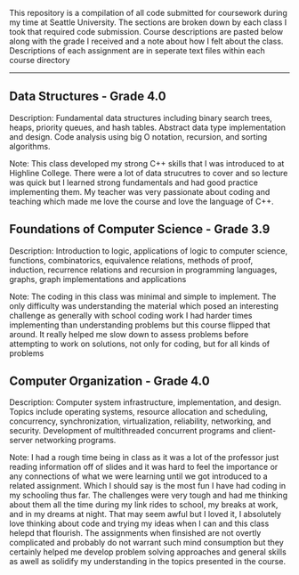 This repository is a compilation of all code submitted for coursework during my time at Seattle University. The sections are broken down by each class I took that required code submission. Course descriptions are pasted
below along with the grade I received and a note about how I felt about the class. Descriptions of each assignment are in seperate text files within each course directory

------------------------------------------------------------------------------------------------------------------------------------------------------------------------------------------------------------------------------------------------

Data Structures - Grade 4.0
--
Description:
Fundamental data structures including binary search trees, heaps, priority queues, and hash tables. Abstract data type implementation and design. Code analysis using big O notation, recursion, and sorting algorithms.

Note:
This class developed my strong C++ skills that I was introduced to at Highline College. There were a lot of data strucutres to cover and so lecture was quick but I learned strong fundamentals and had
good practice implementing them. My teacher was very passionate about coding and teaching which made me love the course and love the language of C++.



Foundations of Computer Science - Grade 3.9
--
Description: 
Introduction to logic, applications of logic to computer science, functions, combinatorics, equivalence relations, methods of proof, induction, recurrence relations and recursion in programming languages, graphs, graph implementations and applications

Note: 
The coding in this class was minimal and simple to implement. The only difficulty was understanding the material which posed an interesting challenge as generally with school coding work I had harder times implementing than understanding problems
but this course flipped that around. It really helped me slow down to assess problems before attempting to work on solutions, not only for coding, but for all kinds of problems



Computer Organization - Grade 4.0
--
Description:
Computer system infrastructure, implementation, and design. Topics include operating systems, resource allocation and scheduling, concurrency, synchronization, virtualization, reliability,
networking, and security. Development of multithreaded concurrent programs and client-server networking programs.

Note:
I had a rough time being in class as it was a lot of the professor just reading information off of slides and it was hard to feel the importance or any connections of what we were learning until
we got introduced to a related assignment. Which I should say is the most fun I have had coding in my schooling thus far. The challenges were very tough and had me thinking about them all the time during
my link rides to school, my breaks at work, and in my dreams at night. That may seem awful but I loved it, I absolutely love thinking about code and trying my ideas when I can and this class helepd that 
flourish. The assignments when finsished are not overtly complicated and probably do not warrant such mind consumption but they certainly helped me develop problem solving approaches and general skills
as awell as solidify my understanding in the topics presented in the course.
